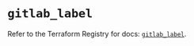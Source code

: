 # `gitlab_label`

Refer to the Terraform Registry for docs: [`gitlab_label`](https://registry.terraform.io/providers/gitlabhq/gitlab/17.11.0/docs/resources/label).
